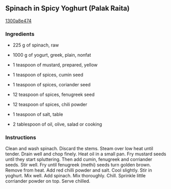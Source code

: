 ## Spinach in Spicy Yoghurt (Palak Raita)

[1300a8e474](http://www.food.com/recipe/spinach-in-spicy-yoghurt-palak-raita-8973)

### Ingredients

 - 225 g of spinach, raw

 - 1000 g of yogurt, greek, plain, nonfat

 - 1 teaspoon of mustard, prepared, yellow

 - 1 teaspoon of spices, cumin seed

 - 1 teaspoon of spices, coriander seed

 - 12 teaspoon of spices, fenugreek seed

 - 12 teaspoon of spices, chili powder

 - 1 teaspoon of salt, table

 - 2 tablespoon of oil, olive, salad or cooking

### Instructions

Clean and wash spinach. Discard the stems. Steam over low heat until tender. Drain well and chop finely. Heat oil in a small pan. Fry mustard seeds until they start spluttering. Then add cumin, fenugreek and corriander seeds. Stir well. Fry until fenugreek (methi) seeds turn golden brown. Remove from heat. Add red chilli powder and salt. Cool slightly. Stir in yoghurt. Mix well. Add spinach. Mix thoroughly. Chill. Sprinkle little corriander powder on top. Serve chilled.